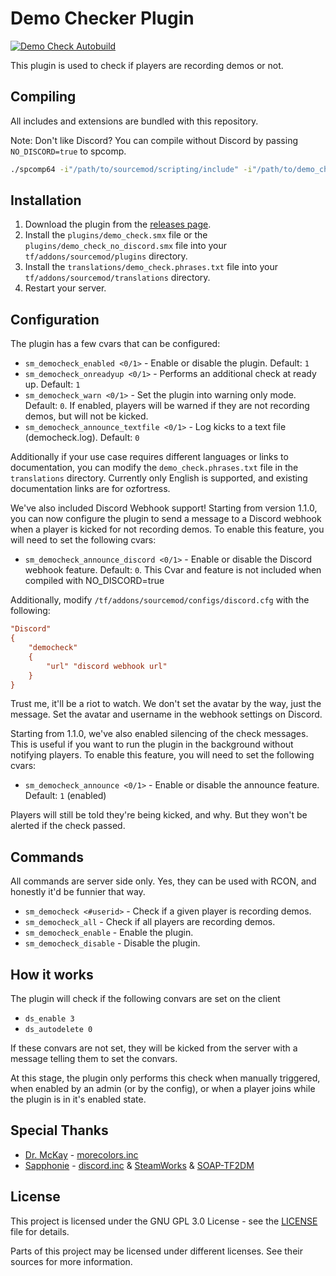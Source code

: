 # Demo Checker Plugin
[![Demo Check Autobuild](https://github.com/ozfortress/demo_check_plugin/actions/workflows/build.yml/badge.svg)](https://github.com/ozfortress/demo_check_plugin/actions/workflows/build.yml)

This plugin is used to check if players are recording demos or not.

## Compiling

All includes and extensions are bundled with this repository. 

Note: Don't like Discord? You can compile without Discord by passing `NO_DISCORD=true` to spcomp.

```bash
./spcomp64 -i"/path/to/sourcemod/scripting/include" -i"/path/to/demo_check/repo/clone/scripting/include" NO_DISCORD=true "/path/to/demo_check/repo/clone/scripting/demo_check.sp" -o "/path/to/demo_check/repo/clone/plugins/demo_check_no_demo.smx"
```

## Installation

1. Download the plugin from the [releases page](https://github.com/ozfortress/demo-check-plugin/releases).
2. Install the `plugins/demo_check.smx` file or the `plugins/demo_check_no_discord.smx` file into your `tf/addons/sourcemod/plugins` directory.
3. Install the `translations/demo_check.phrases.txt` file into your `tf/addons/sourcemod/translations` directory.
4. Restart your server.

## Configuration

The plugin has a few cvars that can be configured:

- `sm_democheck_enabled <0/1>` - Enable or disable the plugin. Default: `1`
- `sm_democheck_onreadyup <0/1>` - Performs an additional check at ready up. Default: `1`
- `sm_democheck_warn <0/1>` - Set the plugin into warning only mode. Default: `0`. If enabled, players will be warned if they are not recording demos, but will not be kicked.
- `sm_democheck_announce_textfile <0/1>` - Log kicks to a text file (democheck.log). Default: `0`

Additionally if your use case requires different languages or links to documentation, you can modify the `demo_check.phrases.txt` file in the `translations` directory. Currently only English is supported, and existing documentation links are for ozfortress.

We've also included Discord Webhook support! Starting from version 1.1.0, you can now configure the plugin to send a message to a Discord webhook when a player is kicked for not recording demos. To enable this feature, you will need to set the following cvars:

- `sm_democheck_announce_discord <0/1>` - Enable or disable the Discord webhook feature. Default: `0`. This Cvar and feature is not included when compiled with NO_DISCORD=true

Additionally, modify `/tf/addons/sourcemod/configs/discord.cfg` with the following:

```cfg
"Discord"
{
    "democheck"
    {
        "url" "discord webhook url"
    }
}
```

Trust me, it'll be a riot to watch. We don't set the avatar by the way, just the message. Set the avatar and username in the webhook settings on Discord.

Starting from 1.1.0, we've also enabled silencing of the check messages. This is useful if you want to run the plugin in the background without notifying players. To enable this feature, you will need to set the following cvars:

- `sm_democheck_announce <0/1>` - Enable or disable the announce feature. Default: `1` (enabled)

Players will still be told they're being kicked, and why. But they won't be alerted if the check passed.

## Commands

All commands are server side only. Yes, they can be used with RCON, and honestly it'd be funnier that way.

- `sm_democheck <#userid>` - Check if a given player is recording demos.
- `sm_democheck_all` - Check if all players are recording demos.
- `sm_democheck_enable` - Enable the plugin.
- `sm_democheck_disable` - Disable the plugin.

## How it works

The plugin will check if the following convars are set on the client

- `ds_enable 3`
- `ds_autodelete 0`

If these convars are not set, they will be kicked from the server with a message telling them to set the convars.

At this stage, the plugin only performs this check when manually triggered, when enabled by an admin (or by the config), or when a player joins while the plugin is in it's enabled state.

## Special Thanks 
- [Dr. McKay](https://github.com/DoctorMcKay/) - [morecolors.inc](https://github.com/DoctorMcKay/sourcemod-plugins/blob/master/scripting/include/morecolors.inc)
- [Sapphonie](https://github.com/sapphonie) - [discord.inc](https://github.com/sapphonie/StAC-tf2/blob/master/scripting/include/discord.inc) & [SteamWorks](https://github.com/sapphonie/StAC-tf2/blob/master/scripting/include/SteamWorks.inc) & [SOAP-TF2DM](https://github.com/sapphonie/SOAP-TF2DM)

## License

This project is licensed under the GNU GPL 3.0 License - see the [LICENSE](LICENSE) file for details.

Parts of this project may be licensed under different licenses. See their sources for more information.
